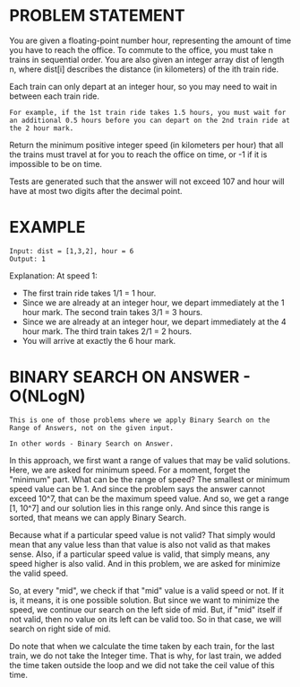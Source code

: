 # PROBLEM STATEMENT

You are given a floating-point number hour, representing the amount of time you have to reach the office. To commute to the office, you must take n trains in sequential order. You are also given an integer array dist of length n, where dist[i] describes the distance (in kilometers) of the ith train ride.

Each train can only depart at an integer hour, so you may need to wait in between each train ride.

    For example, if the 1st train ride takes 1.5 hours, you must wait for an additional 0.5 hours before you can depart on the 2nd train ride at the 2 hour mark.

Return the minimum positive integer speed (in kilometers per hour) that all the trains must travel at for you to reach the office on time, or -1 if it is impossible to be on time.

Tests are generated such that the answer will not exceed 107 and hour will have at most two digits after the decimal point.


# EXAMPLE

    Input: dist = [1,3,2], hour = 6
    Output: 1

Explanation: At speed 1:
- The first train ride takes 1/1 = 1 hour.
- Since we are already at an integer hour, we depart immediately at the 1 hour mark. The second train takes 3/1 = 3 hours.
- Since we are already at an integer hour, we depart immediately at the 4 hour mark. The third train takes 2/1 = 2 hours.
- You will arrive at exactly the 6 hour mark.

# BINARY SEARCH ON ANSWER - O(NLogN)

	This is one of those problems where we apply Binary Search on the Range of Answers, not on the given input.
	
	In other words - Binary Search on Answer.
	
	
In this approach, we first want a range of values that may be valid solutions. Here, we are asked for minimum speed. For a moment, forget the "minimum" part. What can be the range of speed? The smallest or minimum speed value can be 1. And since the problem says the answer cannot exceed 10^7, that can be the maximum speed value. And so, we get a range [1, 10^7] and our solution lies in this range only. And since this range is sorted, that means we can apply Binary Search.

Because what if a particular speed value is not valid? That simply would mean that any value less than that value is also not valid as that makes sense. Also, if a particular speed value is valid, that simply means, any speed higher is also valid. And in this problem, we are asked for minimize the valid speed.

So, at every "mid", we check if that "mid" value is a valid speed or not. If it is, it means, it is one possible solution. But since we want to minimize the speed, we continue our search on the left side of mid. But, if "mid" itself if not valid, then no value on its left can be valid too. So in that case, we will search on right side of mid.

Do note that when we calculate the time taken by each train, for the last train, we do not take the Integer time. That is why, for last train, we added the time taken outside the loop and we did not take the ceil value of this time. 
